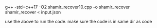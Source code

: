 g++ -std=c++17 -O2 shamir_recover10.cpp -o shamir_recover
shamir_recover < input.json

use the above to run the code. make sure the code is in same dir as code
